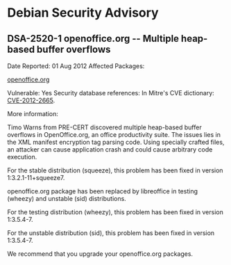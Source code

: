 
Debian Security Advisory
========================


DSA-2520-1 openoffice.org -- Multiple heap-based buffer overflows
-----------------------------------------------------------------



Date Reported:
01 Aug 2012
Affected Packages:

[openoffice.org](https://packages.debian.org/src:openoffice.org)

Vulnerable:
Yes
Security database references:
In Mitre's CVE dictionary: [CVE-2012-2665](https://security-tracker.debian.org/tracker/CVE-2012-2665).  

More information:

Timo Warns from PRE-CERT discovered multiple heap-based buffer overflows in
OpenOffice.org, an office productivity suite. The issues lies in the XML
manifest encryption tag parsing code. Using specially crafted files, an
attacker can cause application crash and could cause arbitrary code execution.


For the stable distribution (squeeze), this problem has been fixed in
version 1:3.2.1-11+squeeze7.


openoffice.org package has been replaced by libreoffice in testing (wheezy) and
unstable (sid) distributions.


For the testing distribution (wheezy), this problem has been fixed in
version 1:3.5.4-7.


For the unstable distribution (sid), this problem has been fixed in
version 1:3.5.4-7.


We recommend that you upgrade your openoffice.org packages.





